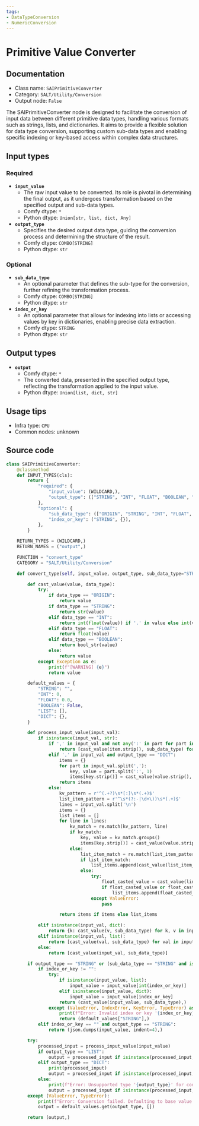 ```yaml
---
tags:
- DataTypeConversion
- NumericConversion
---
```


# Primitive Value Converter
## Documentation
- Class name: `SAIPrimitiveConverter`
- Category: `SALT/Utility/Conversion`
- Output node: `False`

The SAIPrimitiveConverter node is designed to facilitate the conversion of input data between different primitive data types, handling various formats such as strings, lists, and dictionaries. It aims to provide a flexible solution for data type conversion, supporting custom sub-data types and enabling specific indexing or key-based access within complex data structures.
## Input types
### Required
- **`input_value`**
    - The raw input value to be converted. Its role is pivotal in determining the final output, as it undergoes transformation based on the specified output and sub-data types.
    - Comfy dtype: `*`
    - Python dtype: `Union[str, list, dict, Any]`
- **`output_type`**
    - Specifies the desired output data type, guiding the conversion process and determining the structure of the result.
    - Comfy dtype: `COMBO[STRING]`
    - Python dtype: `str`
### Optional
- **`sub_data_type`**
    - An optional parameter that defines the sub-type for the conversion, further refining the transformation process.
    - Comfy dtype: `COMBO[STRING]`
    - Python dtype: `str`
- **`index_or_key`**
    - An optional parameter that allows for indexing into lists or accessing values by key in dictionaries, enabling precise data extraction.
    - Comfy dtype: `STRING`
    - Python dtype: `str`
## Output types
- **`output`**
    - Comfy dtype: `*`
    - The converted data, presented in the specified output type, reflecting the transformation applied to the input value.
    - Python dtype: `Union[list, dict, str]`
## Usage tips
- Infra type: `CPU`
- Common nodes: unknown


## Source code
```python
class SAIPrimitiveConverter:
    @classmethod
    def INPUT_TYPES(cls):
        return {
            "required": {
                "input_value": (WILDCARD,),
                "output_type": (["STRING", "INT", "FLOAT", "BOOLEAN", "LIST", "DICT"],),
            },
            "optional": {
                "sub_data_type": (["ORIGIN", "STRING", "INT", "FLOAT", "BOOLEAN"],),
                "index_or_key": ("STRING", {}),
            },
        }

    RETURN_TYPES = (WILDCARD,)
    RETURN_NAMES = ("output",)

    FUNCTION = "convert_type"
    CATEGORY = "SALT/Utility/Conversion"

    def convert_type(self, input_value, output_type, sub_data_type="STRING", index_or_key=""):

        def cast_value(value, data_type):
            try:
                if data_type == "ORIGIN":
                    return value
                if data_type == "STRING":
                    return str(value)
                elif data_type == "INT":
                    return int(float(value)) if '.' in value else int(value)
                elif data_type == "FLOAT":
                    return float(value)
                elif data_type == "BOOLEAN":
                    return bool_str(value)
                else:
                    return value
            except Exception as e:
                print(f"[WARNING] {e}")
                return value

        default_values = {
            "STRING": "",
            "INT": 0,
            "FLOAT": 0.0,
            "BOOLEAN": False,
            "LIST": [],
            "DICT": {},
        }

        def process_input_value(input_val):
            if isinstance(input_val, str):
                if ',' in input_val and not any(':' in part for part in input_val.split(',')):
                    return [cast_value(item.strip(), sub_data_type) for item in input_val.split(',')]
                elif ',' in input_val and output_type == "DICT":
                    items = {}
                    for part in input_val.split(','):
                        key, value = part.split(':', 1)
                        items[key.strip()] = cast_value(value.strip(), sub_data_type)
                    return items
                else:
                    kv_pattern = r'^(.+?)\s*[:]\s*(.+)$'
                    list_item_pattern = r'^\s*(?:-|\d+\))\s*(.+)$'
                    lines = input_val.split('\n')
                    items = {}
                    list_items = []
                    for line in lines:
                        kv_match = re.match(kv_pattern, line)
                        if kv_match:
                            key, value = kv_match.groups()
                            items[key.strip()] = cast_value(value.strip(), sub_data_type)
                        else:
                            list_item_match = re.match(list_item_pattern, line)
                            if list_item_match:
                                list_items.append(cast_value(list_item_match.group(1).strip(), sub_data_type))
                            else:
                                try:
                                    float_casted_value = cast_value(line.strip(), 'FLOAT')
                                    if float_casted_value or float_casted_value == 0.0:
                                        list_items.append(float_casted_value)
                                except ValueError:
                                    pass

                    return items if items else list_items

            elif isinstance(input_val, dict):
                return {k: cast_value(v, sub_data_type) for k, v in input_val.items()}
            elif isinstance(input_val, list):
                return [cast_value(val, sub_data_type) for val in input_val]
            else:
                return [cast_value(input_val, sub_data_type)]

        if output_type == "STRING" or (sub_data_type == "STRING" and isinstance(input_value, (list, dict))):
            if index_or_key != "":
                try:
                    if isinstance(input_value, list):
                        input_value = input_value[int(index_or_key)]
                    elif isinstance(input_value, dict):
                        input_value = input_value[index_or_key]
                    return (cast_value(input_value, sub_data_type),)
                except (ValueError, IndexError, KeyError, TypeError) as e:
                    print(f"Error: Invalid index or key '{index_or_key}'. Exception: {e}")
                    return (default_values["STRING"],)
            elif index_or_key == "" and output_type == "STRING":
                return (json.dumps(input_value, indent=4),)

        try:
            processed_input = process_input_value(input_value)
            if output_type == "LIST":
                output = processed_input if isinstance(processed_input, list) else list(processed_input.values())
            elif output_type == "DICT":
                print(processed_input)
                output = processed_input if isinstance(processed_input, str) else processed_input
            else:
                print(f"Error: Unsupported type '{output_type}' for conversion. Defaulting to LIST.")
                output = processed_input if isinstance(processed_input, list) else list(processed_input.values())
        except (ValueError, TypeError):
            print(f"Error: Conversion failed. Defaulting to base value for {output_type}.")
            output = default_values.get(output_type, [])

        return (output,)

```
